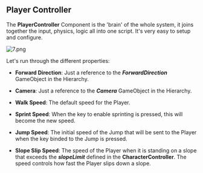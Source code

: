 ## Player Controller

The **PlayerController** Component is the 'brain' of the whole system, it joins together the input, physics, logic all into one script. It's very easy to setup and configure.

![7.png]({{site.baseurl}}/7.png)

Let's run through the different properties:

- **Forward Direction**: Just a reference to the ***ForwardDirection*** GameObject in the Hierarchy. 

- **Camera**: Just a reference to the ***Camera*** GameObject in the Hierarchy.

- **Walk Speed**: The default speed for the Player.

- **Sprint Speed**: When the key to enable sprinting is pressed, this will become the new speed.

- **Jump Speed**: The initial speed of the Jump that will be sent to the Player when the key binded to the Jump is pressed.

- **Slope Slip Speed**: The speed of the Player when it is standing on a slope that exceeds the ***slopeLimit*** defined in the **CharacterController**. The speed controls how fast the Player slips down a slope.

